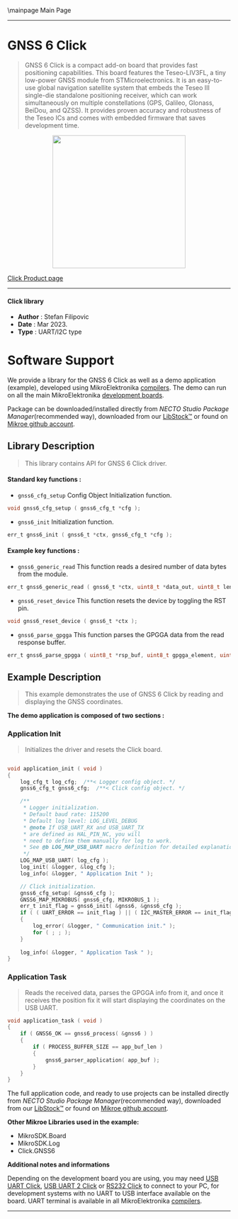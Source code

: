 \mainpage Main Page

---
# GNSS 6 Click

> GNSS 6 Click is a compact add-on board that provides fast positioning capabilities. This board features the Teseo-LIV3FL, a tiny low-power GNSS module from STMicroelectronics. It is an easy-to-use global navigation satellite system that embeds the Teseo III single-die standalone positioning receiver, which can work simultaneously on multiple constellations (GPS, Galileo, Glonass, BeiDou, and QZSS). It provides proven accuracy and robustness of the Teseo ICs and comes with embedded firmware that saves development time.

<p align="center">
  <img src="https://download.mikroe.com/images/click_for_ide/gnss6_click.png" height=300px>
</p>

[Click Product page](https://www.mikroe.com/gnss-6-click)

---


#### Click library

- **Author**        : Stefan Filipovic
- **Date**          : Mar 2023.
- **Type**          : UART/I2C type


# Software Support

We provide a library for the GNSS 6 Click
as well as a demo application (example), developed using MikroElektronika
[compilers](https://www.mikroe.com/necto-studio).
The demo can run on all the main MikroElektronika [development boards](https://www.mikroe.com/development-boards).

Package can be downloaded/installed directly from *NECTO Studio Package Manager*(recommended way), downloaded from our [LibStock&trade;](https://libstock.mikroe.com) or found on [Mikroe github account](https://github.com/MikroElektronika/mikrosdk_click_v2/tree/master/clicks).

## Library Description

> This library contains API for GNSS 6 Click driver.

#### Standard key functions :

- `gnss6_cfg_setup` Config Object Initialization function.
```c
void gnss6_cfg_setup ( gnss6_cfg_t *cfg );
```

- `gnss6_init` Initialization function.
```c
err_t gnss6_init ( gnss6_t *ctx, gnss6_cfg_t *cfg );
```

#### Example key functions :

- `gnss6_generic_read` This function reads a desired number of data bytes from the module.
```c
err_t gnss6_generic_read ( gnss6_t *ctx, uint8_t *data_out, uint8_t len )
```

- `gnss6_reset_device` This function resets the device by toggling the RST pin.
```c
void gnss6_reset_device ( gnss6_t *ctx );
```

- `gnss6_parse_gpgga` This function parses the GPGGA data from the read response buffer.
```c
err_t gnss6_parse_gpgga ( uint8_t *rsp_buf, uint8_t gpgga_element, uint8_t *element_data );
```

## Example Description

> This example demonstrates the use of GNSS 6 Click by reading and displaying the GNSS coordinates.

**The demo application is composed of two sections :**

### Application Init

> Initializes the driver and resets the Click board.

```c

void application_init ( void )
{
    log_cfg_t log_cfg;  /**< Logger config object. */
    gnss6_cfg_t gnss6_cfg;  /**< Click config object. */

    /** 
     * Logger initialization.
     * Default baud rate: 115200
     * Default log level: LOG_LEVEL_DEBUG
     * @note If USB_UART_RX and USB_UART_TX 
     * are defined as HAL_PIN_NC, you will 
     * need to define them manually for log to work. 
     * See @b LOG_MAP_USB_UART macro definition for detailed explanation.
     */
    LOG_MAP_USB_UART( log_cfg );
    log_init( &logger, &log_cfg );
    log_info( &logger, " Application Init " );

    // Click initialization.
    gnss6_cfg_setup( &gnss6_cfg );
    GNSS6_MAP_MIKROBUS( gnss6_cfg, MIKROBUS_1 );
    err_t init_flag = gnss6_init( &gnss6, &gnss6_cfg );
    if ( ( UART_ERROR == init_flag ) || ( I2C_MASTER_ERROR == init_flag ) )
    {
        log_error( &logger, " Communication init." );
        for ( ; ; );
    }
    
    log_info( &logger, " Application Task " );
}

```

### Application Task

> Reads the received data, parses the GPGGA info from it, and once it receives the position fix it will start displaying the coordinates on the USB UART.

```c
void application_task ( void )
{
    if ( GNSS6_OK == gnss6_process( &gnss6 ) )
    {
        if ( PROCESS_BUFFER_SIZE == app_buf_len )
        {
            gnss6_parser_application( app_buf );
        }
    }
}
```

The full application code, and ready to use projects can be installed directly from *NECTO Studio Package Manager*(recommended way), downloaded from our [LibStock&trade;](https://libstock.mikroe.com) or found on [Mikroe github account](https://github.com/MikroElektronika/mikrosdk_click_v2/tree/master/clicks).

**Other Mikroe Libraries used in the example:**

- MikroSDK.Board
- MikroSDK.Log
- Click.GNSS6

**Additional notes and informations**

Depending on the development board you are using, you may need
[USB UART Click](https://www.mikroe.com/usb-uart-click),
[USB UART 2 Click](https://www.mikroe.com/usb-uart-2-click) or
[RS232 Click](https://www.mikroe.com/rs232-click) to connect to your PC, for
development systems with no UART to USB interface available on the board. UART
terminal is available in all MikroElektronika
[compilers](https://shop.mikroe.com/compilers).

---
